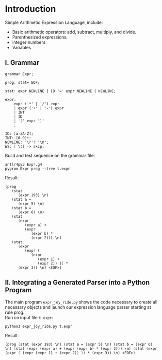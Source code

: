 # Introduction
Simple Arithmetic Expression Language, include:
- Basic arithmetic operators: add, subtract, multiply, and divide.
- Parenthesized expressions.
- Integer numbers.
- Variables

## I. Grammar
```antlr4
grammar Expr;

prog: stat+ EOF;

stat: expr NEWLINE | ID '=' expr NEWLINE | NEWLINE;

expr: 
    expr ('*' | '/') expr
    | expr ('+' | '-') expr
    | INT
    | ID
    | '(' expr ')'
    ;

ID: [a-zA-Z];
INT: [0-9]+;
NEWLINE: '\r'? '\n';
WS: [ \t] -> skip;
```
Build and test sequence on the grammar file:
```
antlr4py3 Expr.g4
pygrun Expr prog --tree t.expr
```
Result:
```
(prog 
   (stat 
      (expr 193) \n) 
   (stat a = 
      (expr 5) \n) 
   (stat b = 
      (expr 6) \n) 
   (stat 
      (expr 
         (expr a) + 
         (expr 
            (expr b) * 
            (expr 2))) \n) 
   (stat 
      (expr 
         (expr ( 
            (expr 
               (expr 1) + 
               (expr 2)) )) * 
      (expr 3)) \n) <EOF>)
```

## II. Integrating a Generated Parser into a Python Program
The main program `expr_joy_ride.py` shows the code necessary to create all necessary objects and launch our expression language parser starting at rule prog.  
Run on input file `t.expr`:
```
python3 expr_joy_ride.py t.expr
```
Result:
```
(prog (stat (expr 193) \n) (stat a = (expr 5) \n) (stat b = (expr 6) \n) (stat (expr (expr a) + (expr (expr b) * (expr 2))) \n) (stat (expr (expr ( (expr (expr 1) + (expr 2)) )) * (expr 3)) \n) <EOF>)
```